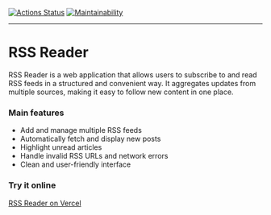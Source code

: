 [![Actions Status](https://github.com/mxclg/frontend-project-11/actions/workflows/hexlet-check.yml/badge.svg)](https://github.com/mxclg/frontend-project-11/actions)
[![Maintainability](https://api.codeclimate.com/v1/badges/663471a845c11da77152/maintainability)](https://codeclimate.com/github/mxclg/frontend-project-11/maintainability)

---

# RSS Reader

RSS Reader is a web application that allows users to subscribe to and read RSS feeds in a structured and convenient way. It aggregates updates from multiple sources, making it easy to follow new content in one place.

### Main features
- Add and manage multiple RSS feeds  
- Automatically fetch and display new posts  
- Highlight unread articles  
- Handle invalid RSS URLs and network errors  
- Clean and user-friendly interface  

### Try it online
[RSS Reader on Vercel](https://frontend-project-11-tau-eight.vercel.app)  
